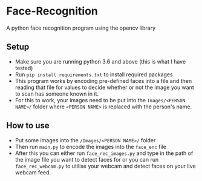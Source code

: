 # Face-Recognition
A python face recognition program using the opencv library

<h2>Setup</h2>

- Make sure you are running python 3.6 and above (this is what I have tested)
- Run `pip install requirements.txt` to install required packages
- This program works by encoding pre-defined faces into a file and then reading that file for values to decide whether or not the image you want to scan has someone known in it.
- For this to work, your images need to be put into the `Images/<PERSON NAME>/` folder where `<PERSON NAME>` is replaced with the person's name.

<h2>How to use</h2>

- Put some images into the `/Images/<PERSON NAME>/` folder
- Then run `main.py` to encode the images into the `face_enc` file
- After this you can either run `face_rec_images.py` and type in the path of the image file you want to detect faces for or you can run `face_rec_webcam.py` to utilise your webcam and detect faces on your live webcam feed.
